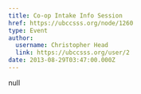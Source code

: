 ```yaml
---
title: Co-op Intake Info Session 
href: https://ubccsss.org/node/1260
type: Event
author:
  username: Christopher Head
  link: https://ubccsss.org/user/2
date: 2013-08-29T03:47:00.000Z
---
```


null
